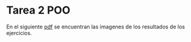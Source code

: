 # Tarea 2 POO

En el siguiente [pdf](https://github.com/AdrianEspitiaUN/Tarea2POO/blob/master/Tarea%202%20POO.pdf) se encuentran las imagenes de los resultados de los ejercicios.
